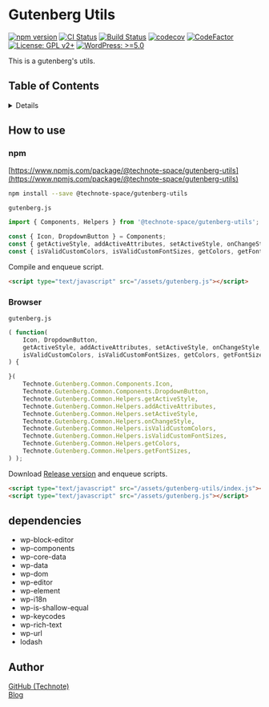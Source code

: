 # Gutenberg Utils

[![npm version](https://badge.fury.io/js/%40technote-space%2Fgutenberg-utils.svg)](https://badge.fury.io/js/%40technote-space%2Fgutenberg-utils)
[![CI Status](https://github.com/technote-space/gutenberg-utils/workflows/CI/badge.svg)](https://github.com/technote-space/gutenberg-utils/actions)
[![Build Status](https://travis-ci.com/technote-space/gutenberg-utils.svg?branch=master)](https://travis-ci.com/technote-space/gutenberg-utils)
[![codecov](https://codecov.io/gh/technote-space/gutenberg-utils/branch/master/graph/badge.svg)](https://codecov.io/gh/technote-space/gutenberg-utils)
[![CodeFactor](https://www.codefactor.io/repository/github/technote-space/gutenberg-utils/badge)](https://www.codefactor.io/repository/github/technote-space/gutenberg-utils)
[![License: GPL v2+](https://img.shields.io/badge/License-GPL%20v2%2B-blue.svg)](http://www.gnu.org/licenses/gpl-2.0.html)
[![WordPress: >=5.0](https://img.shields.io/badge/WordPress-%3E%3D5.0-brightgreen.svg)](https://wordpress.org/)

This is a gutenberg's utils.

## Table of Contents

<!-- START doctoc generated TOC please keep comment here to allow auto update -->
<!-- DON'T EDIT THIS SECTION, INSTEAD RE-RUN doctoc TO UPDATE -->
<details>
<summary>Details</summary>

- [How to use](#how-to-use)
  - [npm](#npm)
  - [Browser](#browser)
- [dependencies](#dependencies)
- [Author](#author)

</details>
<!-- END doctoc generated TOC please keep comment here to allow auto update -->

## How to use
### npm
[https://www.npmjs.com/package/@technote-space/gutenberg-utils](https://www.npmjs.com/package/@technote-space/gutenberg-utils)

```bash
npm install --save @technote-space/gutenberg-utils
```

`gutenberg.js`
```js
import { Components, Helpers } from '@technote-space/gutenberg-utils';

const { Icon, DropdownButton } = Components;
const { getActiveStyle, addActiveAttributes, setActiveStyle, onChangeStyle } = Helpers;
const { isValidCustomColors, isValidCustomFontSizes, getColors, getFontSizes } = Helpers;
```

Compile and enqueue script.

```html
<script type="text/javascript" src="/assets/gutenberg.js"></script>
```

### Browser
`gutenberg.js`
```js
( function(
	Icon, DropdownButton,
	getActiveStyle, addActiveAttributes, setActiveStyle, onChangeStyle,
	isValidCustomColors, isValidCustomFontSizes, getColors, getFontSizes,
) {

}(
	Technote.Gutenberg.Common.Components.Icon,
	Technote.Gutenberg.Common.Components.DropdownButton,
	Technote.Gutenberg.Common.Helpers.getActiveStyle,
	Technote.Gutenberg.Common.Helpers.addActiveAttributes,
	Technote.Gutenberg.Common.Helpers.setActiveStyle,
	Technote.Gutenberg.Common.Helpers.onChangeStyle,
	Technote.Gutenberg.Common.Helpers.isValidCustomColors,
	Technote.Gutenberg.Common.Helpers.isValidCustomFontSizes,
	Technote.Gutenberg.Common.Helpers.getColors,
	Technote.Gutenberg.Common.Helpers.getFontSizes,
) );
```

Download [Release version](https://github.com/technote-space/gutenberg-utils/releases/latest/download/index.js) and enqueue scripts.
```html
<script type="text/javascript" src="/assets/gutenberg-utils/index.js"></script>
<script type="text/javascript" src="/assets/gutenberg.js"></script>
```

## dependencies
- wp-block-editor
- wp-components
- wp-core-data
- wp-data
- wp-dom
- wp-editor
- wp-element
- wp-i18n
- wp-is-shallow-equal
- wp-keycodes
- wp-rich-text
- wp-url
- lodash

## Author
[GitHub (Technote)](https://github.com/technote-space)  
[Blog](https://technote.space)
